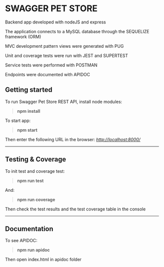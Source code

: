 # SWAGGER PET STORE
Backend app developed with nodeJS and express

The application connects to a MySQL database through the SEQUELIZE framework (ORM)

MVC development pattern views were generated with PUG

Unit and coverage tests were run with JEST and SUPERTEST

Service tests were performed with POSTMAN

Endpoints were documented with APIDOC


## Getting started
To run Swagger Pet Store REST API, install node modules:

>**npm install**

To start app:

>**npm start**

Then enter the following URL in the browser: [*http://localhost:8000/*]( *http://localhost:8000/* "to localhost")

---
## Testing & Coverage
To init test and coverage test:

>**npm run test**

And:

>**npm run coverage**

Then check the test results and the test coverage table in the console

---
## Documentation
To see APIDOC:

>**npm run apidoc**

Then open index.html in apidoc folder